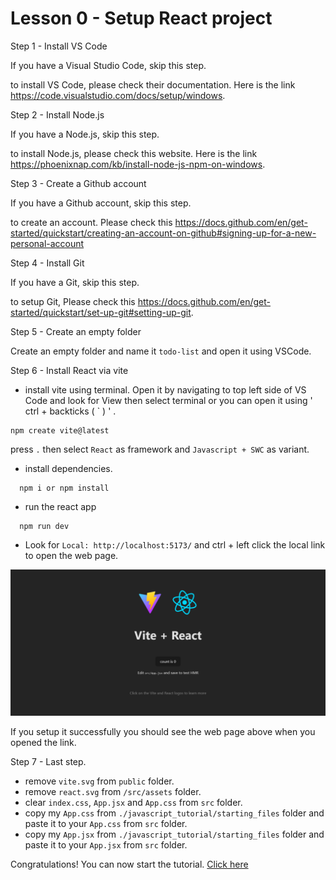 # Lesson 0 - Setup React project

Step 1 - Install VS Code

If you have a Visual Studio Code, skip this step.

to install VS Code, please check their documentation. Here is the link https://code.visualstudio.com/docs/setup/windows.

Step 2 - Install Node.js

If you have a Node.js, skip this step.

to install Node.js, please check this website. Here is the link https://phoenixnap.com/kb/install-node-js-npm-on-windows.

Step 3 - Create a Github account

If you have a Github account, skip this step.

to create an account. Please check this https://docs.github.com/en/get-started/quickstart/creating-an-account-on-github#signing-up-for-a-new-personal-account

Step 4 - Install Git

If you have a Git, skip this step.

to setup Git, Please check this https://docs.github.com/en/get-started/quickstart/set-up-git#setting-up-git.

Step 5 - Create an empty folder

Create an empty folder and name it `todo-list` and open it using VSCode.

Step 6 - Install React via vite

- install vite using terminal. Open it by navigating to top left side of VS Code and look for View then select terminal or you can open it using ' ctrl + backticks ( ` ) ' .

```
npm create vite@latest
```

press `.` then select `React` as framework and `Javascript + SWC` as variant.

- install dependencies.

```
  npm i or npm install
```

- run the react app

```
  npm run dev
```

- Look for `Local: http://localhost:5173/` and ctrl + left click the local link to open the web page.

![Home Page](/images/image.png)

If you setup it successfully you should see the web page above when you opened the link.

Step 7 - Last step.

- remove `vite.svg` from `public` folder.
- remove `react.svg` from `/src/assets` folder.
- clear `index.css`, `App.jsx` and `App.css` from `src` folder.
- copy my `App.css` from `./javascript_tutorial/starting_files` folder and paste it to your `App.css` from `src` folder.
- copy my `App.jsx` from `./javascript_tutorial/starting_files` folder and paste it to your `App.jsx` from `src` folder.

Congratulations! You can now start the tutorial. [Click here](https://github.com/sharproyalz/todo-list-react-tutorial/blob/main/javascript_tutorial/1_lesson.md)

